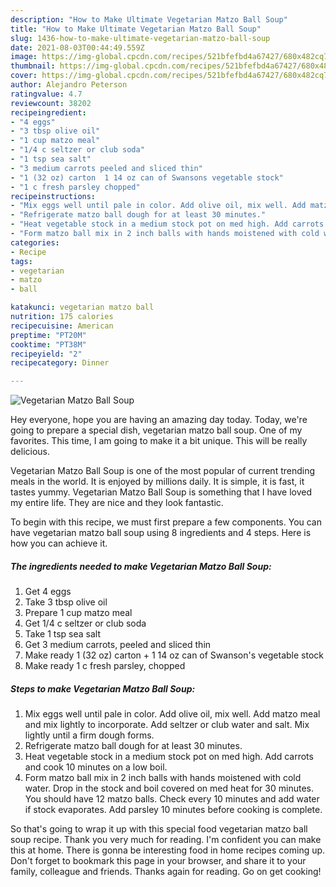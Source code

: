 ```yaml
---
description: "How to Make Ultimate Vegetarian Matzo Ball Soup"
title: "How to Make Ultimate Vegetarian Matzo Ball Soup"
slug: 1436-how-to-make-ultimate-vegetarian-matzo-ball-soup
date: 2021-08-03T00:44:49.559Z
image: https://img-global.cpcdn.com/recipes/521bfefbd4a67427/680x482cq70/vegetarian-matzo-ball-soup-recipe-main-photo.jpg
thumbnail: https://img-global.cpcdn.com/recipes/521bfefbd4a67427/680x482cq70/vegetarian-matzo-ball-soup-recipe-main-photo.jpg
cover: https://img-global.cpcdn.com/recipes/521bfefbd4a67427/680x482cq70/vegetarian-matzo-ball-soup-recipe-main-photo.jpg
author: Alejandro Peterson
ratingvalue: 4.7
reviewcount: 38202
recipeingredient:
- "4 eggs"
- "3 tbsp olive oil"
- "1 cup matzo meal"
- "1/4 c seltzer or club soda"
- "1 tsp sea salt"
- "3 medium carrots peeled and sliced thin"
- "1 (32 oz) carton  1 14 oz can of Swansons vegetable stock"
- "1 c fresh parsley chopped"
recipeinstructions:
- "Mix eggs well until pale in color. Add olive oil, mix well. Add matzo meal and mix lightly to incorporate. Add seltzer or club water and salt. Mix lightly until a firm dough forms."
- "Refrigerate matzo ball dough for at least 30 minutes."
- "Heat vegetable stock in a medium stock pot on med high. Add carrots and cook 10 minutes on a low boil."
- "Form matzo ball mix in 2 inch balls with hands moistened with cold water. Drop in the stock and boil covered on med heat for 30 minutes. You should have 12 matzo balls. Check every 10 minutes and add water if stock evaporates. Add parsley 10 minutes before cooking is complete."
categories:
- Recipe
tags:
- vegetarian
- matzo
- ball

katakunci: vegetarian matzo ball 
nutrition: 175 calories
recipecuisine: American
preptime: "PT20M"
cooktime: "PT38M"
recipeyield: "2"
recipecategory: Dinner

---
```



![Vegetarian Matzo Ball Soup](https://img-global.cpcdn.com/recipes/521bfefbd4a67427/680x482cq70/vegetarian-matzo-ball-soup-recipe-main-photo.jpg)

Hey everyone, hope you are having an amazing day today. Today, we're going to prepare a special dish, vegetarian matzo ball soup. One of my favorites. This time, I am going to make it a bit unique. This will be really delicious.



Vegetarian Matzo Ball Soup is one of the most popular of current trending meals in the world. It is enjoyed by millions daily. It is simple, it is fast, it tastes yummy. Vegetarian Matzo Ball Soup is something that I have loved my entire life. They are nice and they look fantastic.


To begin with this recipe, we must first prepare a few components. You can have vegetarian matzo ball soup using 8 ingredients and 4 steps. Here is how you can achieve it.

<!--inarticleads1-->

##### The ingredients needed to make Vegetarian Matzo Ball Soup:

1. Get 4 eggs
1. Take 3 tbsp olive oil
1. Prepare 1 cup matzo meal
1. Get 1/4 c seltzer or club soda
1. Take 1 tsp sea salt
1. Get 3 medium carrots, peeled and sliced thin
1. Make ready 1 (32 oz) carton + 1 14 oz can of Swanson&#39;s vegetable stock
1. Make ready 1 c fresh parsley, chopped




<!--inarticleads2-->

##### Steps to make Vegetarian Matzo Ball Soup:

1. Mix eggs well until pale in color. Add olive oil, mix well. Add matzo meal and mix lightly to incorporate. Add seltzer or club water and salt. Mix lightly until a firm dough forms.
1. Refrigerate matzo ball dough for at least 30 minutes.
1. Heat vegetable stock in a medium stock pot on med high. Add carrots and cook 10 minutes on a low boil.
1. Form matzo ball mix in 2 inch balls with hands moistened with cold water. Drop in the stock and boil covered on med heat for 30 minutes. You should have 12 matzo balls. Check every 10 minutes and add water if stock evaporates. Add parsley 10 minutes before cooking is complete.




So that's going to wrap it up with this special food vegetarian matzo ball soup recipe. Thank you very much for reading. I'm confident you can make this at home. There is gonna be interesting food in home recipes coming up. Don't forget to bookmark this page in your browser, and share it to your family, colleague and friends. Thanks again for reading. Go on get cooking!
